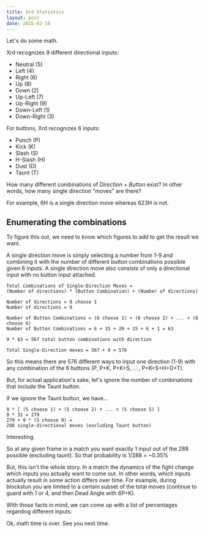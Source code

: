 ```yaml
---
title: Xrd Statistics
layout: post
date: 2015-02-10
---
```


Let's do some math.

Xrd recognizes 9 different directional inputs:

* Neutral (5)
* Left (4)
* Right (6)
* Up (8)
* Down (2)
* Up-Left (7)
* Up-Right (9)
* Down-Left (1)
* Down-Right (3)


For buttons, Xrd recognizes 6 inputs:

* Punch (P)
* Kick (K)
* Slash (S)
* H-Slash (H)
* Dust (D)
* Taunt (T)

How many different combinations of _Direction_ + _Button_ exist?
In other words, how many single direction "moves" are there?

For example, 6H is a single direction move whereas 623H is not.

## Enumerating the combinations ##

To figure this out, we need to know which figures to add to get the result we want.

A single direction move is simply selecting a number from 1-9 and combining it with
the number of different button combinations possible given 6 inputs. A single direction move
also consists of only a directional input with no button input attached.

	Total Combinations of Single-Direction Moves =
	(Number of directions) * (Button Combination) + (Number of directions)

	Number of directions = 9 choose 1
	Number of directions = 9

	Number of Button Combinations = (6 choose 1) + (6 choose 2) + ... + (6 choose 6)
	Number of Button Combinations = 6 + 15 + 20 + 15 + 6 + 1 = 63

	9 * 63 = 567 total button combinations with direction

	Total Single-Direction moves = 567 + 9 = 576

So this means there are 576 different ways to input one direction (1-9) 
with any combination of the 6 buttons (P, P+K, P+K+S, ... , P+K+S+H+D+T).

But, for actual application's sake, let's ignore the number of combinations that include the 
Taunt button.

If we ignore the Taunt button, we have...

	9 * [ (5 choose 1) + (5 choose 2) + ... + (5 choose 5) ]
	9 * 31 = 279
	279 + 9 * (5 choose 0) = 
	288 single-directional moves (excluding Taunt button)

Interesting.

So at any given frame in a match you want exactly 1 input out of the 288 possible (excluding taunt).
So that probability is 1/288 = ~0.35%

But, this isn't the whole story. In a match the dynamics of the fight change which inputs you actually
want to come out. In other words, which inputs actually result in some action differs over time.
For example, during blockstun you are limited to a certain subset of the total moves (continue to
guard with 1 or 4, and then Dead Angle with 6P+K).

With those facts in mind, we can come up with a list of percentages regarding different inputs:



Ok, math time is over. See you next time.

